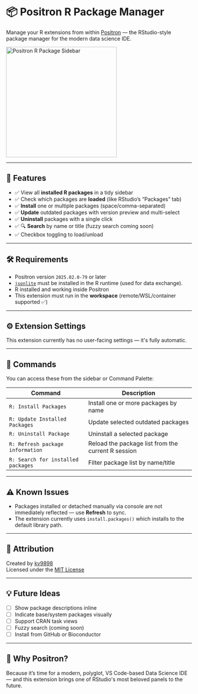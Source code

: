 # 📦 Positron R Package Manager

Manage your R extensions from within [Positron](https://positron.posit.co/) — the RStudio-style package manager for the modern data science IDE.

<img src="https://github.com/user-attachments/assets/5d9d5af9-a30f-4491-a00e-7d3e6b27da0d" alt="Positron R Package Sidebar" width="300"/>

---

## 🚀 Features

- ✅ View all **installed R packages** in a tidy sidebar
- ✅ Check which packages are **loaded** (like RStudio’s “Packages” tab)
- ✅ **Install** one or multiple packages (space/comma-separated)
- ✅ **Update** outdated packages with version preview and multi-select
- ✅ **Uninstall** packages with a single click
- ✅ 🔍 **Search** by name or title (fuzzy search coming soon)
- ✅ Checkbox toggling to load/unload

---

## 🛠 Requirements

- Positron version `2025.02.0-79` or later
- [`jsonlite`](https://cran.r-project.org/package=jsonlite) must be installed in the R runtime (used for data exchange).
- R installed and working inside Positron
- This extension must run in the **workspace** (remote/WSL/container supported ✅)

---

## ⚙️ Extension Settings

This extension currently has no user-facing settings — it's fully automatic.

---

## 📂 Commands

You can access these from the sidebar or Command Palette:

| Command | Description |
|--------|-------------|
| `R: Install Packages` | Install one or more packages by name |
| `R: Update Installed Packages` | Update selected outdated packages |
| `R: Uninstall Package` | Uninstall a selected package |
| `R: Refresh package information` | Reload the package list from the current R session |
| `R: Search for installed packages` | Filter package list by name/title |

---

## ⚠️ Known Issues

- Packages installed or detached manually via console are not immediately reflected — use **Refresh** to sync.
- The extension currently uses `install.packages()` which installs to the default library path.

---

## 🙏 Attribution

Created by [kv9898](https://github.com/kv9898)  
Licensed under the [MIT License](./LICENSE)

---

## 💡 Future Ideas

- [ ] Show package descriptions inline
- [ ] Indicate base/system packages visually
- [ ] Support CRAN task views
- [ ] Fuzzy search (coming soon)
- [ ] Install from GitHub or Bioconductor

---

## 🧠 Why Positron?

Because it’s time for a modern, polyglot, VS Code-based Data Science IDE — and this extension brings one of RStudio's most beloved panels to the future.
